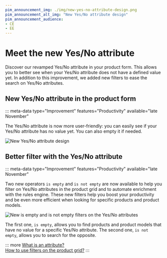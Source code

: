 ```yaml
---
pim_announcement_img: ./img/new-yes-no-attribute-design.png
pim_announcement_alt_img: "New Yes/No attribute design"
pim_announcement_audience:
- CE
- EE
---
```


# Meet the new Yes/No attribute

Discover our revamped Yes/No attribute in your product form. This allows you to better see when your Yes/No attribute does not have a defined value yet. In addition to this improvement, we added new filters to ease the search on Yes/No attributes.

## New Yes/No attribute in the product form
::: meta-data type="Improvement" features="Productivity" available="late November"

The Yes/No attribute is now more user-friendly: you can easily see if your Yes/No attribute has no value yet. You can also empty it if needed.

![New Yes/No attribute design](../img/new-yes-no-attribute-design.png)

## Better filter with the Yes/No attribute
::: meta-data type="Improvement" features="Productivity" available="late November"

Two new operators `is empty` and `is not empty` are now available to help you filter on Yes/No attributes in the product grid and to automate enrichment with the rules engine. These new filters help you boost your productivity and be even more efficient when looking for specific products and product models.

![New is empty and is not empty filters on the Yes/No attributes](../img/is-empty-is-not-empty-filters.png)

The first one, `is empty`, allows you to find products and product models that have no value for a specific Yes/No attribute. The second one, `is not empty`, allows you to search for the opposite.

::: more
[What is an attribute?](../articles/what-is-an-attribute.html)  
[How to use filters on the product grid?](../articles/products-grid.html#use-filters)
:::
